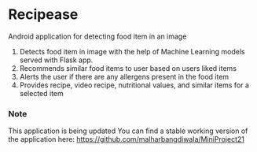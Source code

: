 # Recipease

Android application for detecting food item in an image
1. Detects food item in image with the help of Machine Learning models served with Flask app.
2. Recommends similar food items to user based on users liked items
3. Alerts the user if there are any allergens present in the food item
4. Provides recipe, video recipe, nutritional values, and similar items for a selected item

### Note
This application is being updated
You can find a stable working version of the application here: https://github.com/malharbangdiwala/MiniProject21
